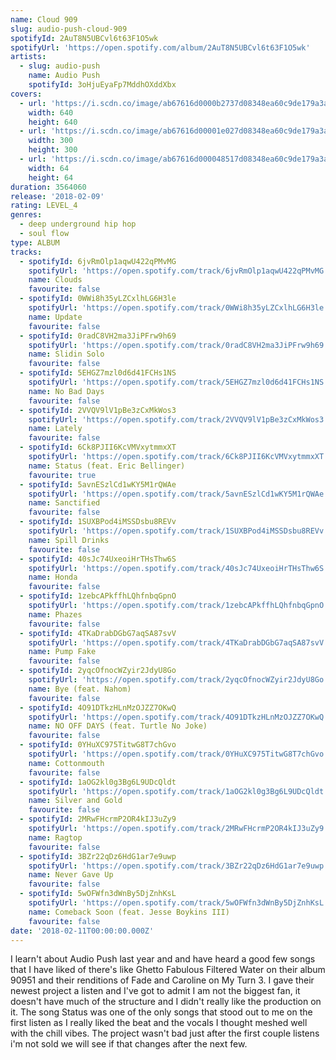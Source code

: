 ```yaml
---
name: Cloud 909
slug: audio-push-cloud-909
spotifyId: 2AuT8N5UBCvl6t63F1O5wk
spotifyUrl: 'https://open.spotify.com/album/2AuT8N5UBCvl6t63F1O5wk'
artists:
  - slug: audio-push
    name: Audio Push
    spotifyId: 3oHjuEyaFp7MddhOXddXbx
covers:
  - url: 'https://i.scdn.co/image/ab67616d0000b2737d08348ea60c9de179a3a70b'
    width: 640
    height: 640
  - url: 'https://i.scdn.co/image/ab67616d00001e027d08348ea60c9de179a3a70b'
    width: 300
    height: 300
  - url: 'https://i.scdn.co/image/ab67616d000048517d08348ea60c9de179a3a70b'
    width: 64
    height: 64
duration: 3564060
release: '2018-02-09'
rating: LEVEL_4
genres:
  - deep underground hip hop
  - soul flow
type: ALBUM
tracks:
  - spotifyId: 6jvRmOlp1aqwU422qPMvMG
    spotifyUrl: 'https://open.spotify.com/track/6jvRmOlp1aqwU422qPMvMG'
    name: Clouds
    favourite: false
  - spotifyId: 0WWi8h35yLZCxlhLG6H3le
    spotifyUrl: 'https://open.spotify.com/track/0WWi8h35yLZCxlhLG6H3le'
    name: Update
    favourite: false
  - spotifyId: 0radC8VH2ma3JiPFrw9h69
    spotifyUrl: 'https://open.spotify.com/track/0radC8VH2ma3JiPFrw9h69'
    name: Slidin Solo
    favourite: false
  - spotifyId: 5EHGZ7mzl0d6d41FCHs1NS
    spotifyUrl: 'https://open.spotify.com/track/5EHGZ7mzl0d6d41FCHs1NS'
    name: No Bad Days
    favourite: false
  - spotifyId: 2VVQV9lV1pBe3zCxMkWos3
    spotifyUrl: 'https://open.spotify.com/track/2VVQV9lV1pBe3zCxMkWos3'
    name: Lately
    favourite: false
  - spotifyId: 6Ck8PJII6KcVMVxytmmxXT
    spotifyUrl: 'https://open.spotify.com/track/6Ck8PJII6KcVMVxytmmxXT'
    name: Status (feat. Eric Bellinger)
    favourite: true
  - spotifyId: 5avnESzlCd1wKY5M1rQWAe
    spotifyUrl: 'https://open.spotify.com/track/5avnESzlCd1wKY5M1rQWAe'
    name: Sanctified
    favourite: false
  - spotifyId: 1SUXBPod4iMSSDsbu8REVv
    spotifyUrl: 'https://open.spotify.com/track/1SUXBPod4iMSSDsbu8REVv'
    name: Spill Drinks
    favourite: false
  - spotifyId: 40sJc74UxeoiHrTHsThw6S
    spotifyUrl: 'https://open.spotify.com/track/40sJc74UxeoiHrTHsThw6S'
    name: Honda
    favourite: false
  - spotifyId: 1zebcAPkffhLQhfnbqGpnO
    spotifyUrl: 'https://open.spotify.com/track/1zebcAPkffhLQhfnbqGpnO'
    name: Phazes
    favourite: false
  - spotifyId: 4TKaDrabDGbG7aqSA87svV
    spotifyUrl: 'https://open.spotify.com/track/4TKaDrabDGbG7aqSA87svV'
    name: Pump Fake
    favourite: false
  - spotifyId: 2yqcOfnocWZyir2JdyU8Go
    spotifyUrl: 'https://open.spotify.com/track/2yqcOfnocWZyir2JdyU8Go'
    name: Bye (feat. Nahom)
    favourite: false
  - spotifyId: 4O91DTkzHLnMzOJZZ7OKwQ
    spotifyUrl: 'https://open.spotify.com/track/4O91DTkzHLnMzOJZZ7OKwQ'
    name: NO OFF DAYS (feat. Turtle No Joke)
    favourite: false
  - spotifyId: 0YHuXC975TitwG8T7chGvo
    spotifyUrl: 'https://open.spotify.com/track/0YHuXC975TitwG8T7chGvo'
    name: Cottonmouth
    favourite: false
  - spotifyId: 1aOG2kl0g3Bg6L9UDcQldt
    spotifyUrl: 'https://open.spotify.com/track/1aOG2kl0g3Bg6L9UDcQldt'
    name: Silver and Gold
    favourite: false
  - spotifyId: 2MRwFHcrmP2OR4kIJ3uZy9
    spotifyUrl: 'https://open.spotify.com/track/2MRwFHcrmP2OR4kIJ3uZy9'
    name: Ragtop
    favourite: false
  - spotifyId: 3BZr22qDz6HdG1ar7e9uwp
    spotifyUrl: 'https://open.spotify.com/track/3BZr22qDz6HdG1ar7e9uwp'
    name: Never Gave Up
    favourite: false
  - spotifyId: 5wOFWfn3dWnBy5DjZnhKsL
    spotifyUrl: 'https://open.spotify.com/track/5wOFWfn3dWnBy5DjZnhKsL'
    name: Comeback Soon (feat. Jesse Boykins III)
    favourite: false
date: '2018-02-11T00:00:00.000Z'
---
```

I learn't about Audio Push last year and and have heard a good few songs that I have liked
of there's like Ghetto Fabulous Filtered Water on their album 90951 and their renditions
of Fade and Caroline on My Turn 3. I gave their newest project a listen and I've got to
admit I am not the biggest fan, it doesn't have much of the structure and I didn't really
like the production on it. The song Status was one of the only songs that stood out to me
on the first listen as I really liked the beat and the vocals I thought meshed well with
the chill vibes. The project wasn't bad just after the first couple listens i'm not sold
we will see if that changes after the next few.
